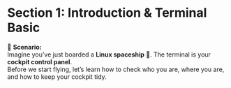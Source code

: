# Section 1: Introduction & Terminal Basic

🎯 **Scenario:**  
Imagine you’ve just boarded a **Linux spaceship** 🚀. The terminal is your **cockpit control panel**.  
Before we start flying, let’s learn how to check who you are, where you are, and how to keep your cockpit tidy.
